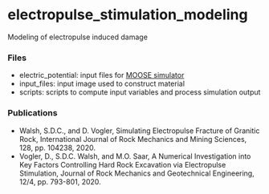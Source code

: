 # electropulse_stimulation_modeling
Modeling of electropulse induced damage

### Files
- electric_potential: input files for [MOOSE simulator](www.github.com/idaholab/danielvogler)
- input_files: input image used to construct material
- scripts: scripts to compute input variables and process simulation output

### Publications
- Walsh, S.D.C., and D. Vogler, Simulating Electropulse Fracture of Granitic Rock, International Journal of Rock Mechanics and Mining Sciences, 128, pp. 104238, 2020.
- Vogler, D., S.D.C. Walsh, and M.O. Saar, A Numerical Investigation into Key Factors Controlling Hard Rock Excavation via Electropulse Stimulation, Journal of Rock Mechanics and Geotechnical Engineering, 12/4, pp. 793-801, 2020. 

